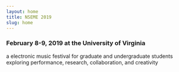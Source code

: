 ```yaml
---
layout: home
title: NSEME 2019
slug: home
---
```

### February 8-9, 2019 at the University of Virginia
a electronic music festival for graduate and undergraduate students exploring performance, research, collaboration, and creativity  
